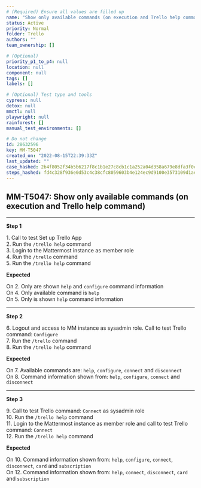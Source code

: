 ```yaml
---
# (Required) Ensure all values are filled up
name: "Show only available commands (on execution and Trello help command)"
status: Active
priority: Normal
folder: Trello
authors: ""
team_ownership: []

# (Optional)
priority_p1_to_p4: null
location: null
component: null
tags: []
labels: []

# (Optional) Test type and tools
cypress: null
detox: null
mmctl: null
playwright: null
rainforest: []
manual_test_environments: []

# Do not change
id: 28632596
key: MM-T5047
created_on: "2022-08-15T22:39:33Z"
last_updated: ""
case_hashed: 2b4f8052f34b5b6217f8c1b1e27c8cb1c1a252a04d358a679e8dfa3f0cefdff00e213cd7ba60bb9d0fe803a681d60276
steps_hashed: fd4c328f936e0d53c4c38cfc8059603b4e124ec9d9100e3573109d1ae6e539ed28995b6a453696ca5905e58c4abda112
---
```


<!-- (Auto-generated) Based on frontmatter's "key" and "name" -->

## MM-T5047: Show only available commands (on execution and Trello help command)

---

**Step 1**

1\. Call to test Set up Trello App\
2\. Run the `/trello help` command\
3\. Login to the Mattermost instance as member role\
4\. Run the `/trello` command\
5\. Run the `/trello help` command

**Expected**

On 2. Only are shown `help` and `configure` command information\
On 4. Only available command is `help`\
On 5. Only is shown `help` command information

---

**Step 2**

6\. Logout and access to MM instance as sysadmin role. Call to test Trello command: `Configure`\
7\. Run the `/trello` command\
8\. Run the `/trello help` command

**Expected**

On 7. Available commands are: `help`, `configure`, `connect` and `disconnect`\
On 8. Command information shown from: `help`, `configure`, `connect` and `disconnect`

---

**Step 3**

9\. Call to test Trello command: `Connect` as sysadmin role\
10\. Run the `/trello help` command\
11\. Login to the Mattermost instance as member role and call to test Trello command: `Connect`\
12\. Run the `/trello help` command

**Expected**

On 10. Command information shown from: `help`, `configure`, `connect`, `disconnect`, `card` and `subscription`\
On 12. Command information shown from: `help`, `connect`, `disconnect`, `card` and `subscription`
